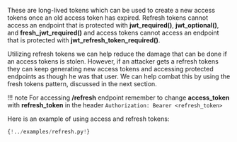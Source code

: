 These are long-lived tokens which can be used to create a new access tokens once an old access token has expired. Refresh tokens cannot access an endpoint that is protected with **jwt_required()**, **jwt_optional()**, and **fresh_jwt_required()** and access tokens cannot access an endpoint that is protected with **jwt_refresh_token_required()**.

Utilizing refresh tokens we can help reduce the damage that can be done if an access tokens is stolen. However, if an attacker gets a refresh tokens they can keep generating new access tokens and accessing protected endpoints as though he was that user. We can help combat this by using the fresh tokens pattern, discussed in the next section.

!!! note
    For accessing **/refresh** endpoint remember to change **access_token** with **refresh_token** in the header
    `Authorization: Bearer <refresh_token>`

Here is an example of using access and refresh tokens:

```python hl_lines="35 46"
{!../examples/refresh.py!}
```
